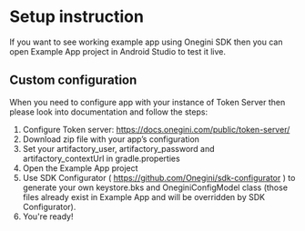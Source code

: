 # Setup instruction
If you want to see working example app using Onegini SDK then you can open Example App project in Android Studio to test it live.

## Custom configuration
When you need to configure app with your instance of Token Server then please look into documentation and follow the steps:

1. Configure Token server: https://docs.onegini.com/public/token-server/
2. Download zip file with your app’s configuration
3. Set your artifactory_user, artifactory_password and artifactory_contextUrl in gradle.properties
4. Open the Example App project
5. Use SDK Configurator ( https://github.com/Onegini/sdk-configurator ) to generate your own keystore.bks and OneginiConfigModel class (those files already exist in Example App and will be overridden by SDK Configurator).
6. You're ready!
